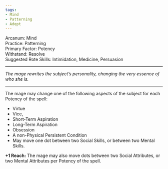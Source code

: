 ```yaml
---
tags:
- Mind
- Patterning
- Adept
---
```


Arcanum: Mind\
Practice: Patterning\
Primary Factor: Potency\
Withstand: Resolve\
Suggested Rote Skills: Intimidation, Medicine, Persuasion

---

_The mage rewrites the subject’s personality, changing the very essence of who she is._

---

The mage may change one of the following aspects of the subject for each Potency of the spell:
- Virtue
- Vice,
- Short-Term Aspiration
- Long-Term Aspiration
- Obsession
- A non-Physical Persistent Condition
- May move one dot between two Social Skills, or between two Mental Skills.

**+1 Reach:** The mage may also move dots between two Social Attributes, or two Mental Attributes per Potency of the spell.